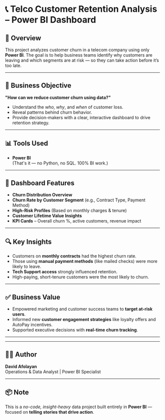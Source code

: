 # 📞 Telco Customer Retention Analysis – Power BI Dashboard

## 📌 Overview

This project analyzes customer churn in a telecom company using only **Power BI**. The goal is to help business teams identify why customers are leaving and which segments are at risk — so they can take action before it’s too late.

---

## 🎯 Business Objective

**"How can we reduce customer churn using data?"**

- Understand the *who*, *why*, and *when* of customer loss.
- Reveal patterns behind churn behavior.
- Provide decision-makers with a clear, interactive dashboard to drive retention strategy.

---

## 📊 Tools Used

- **Power BI**  
(That's it — no Python, no SQL. 100% BI work.)

---

## 📁 Dashboard Features

- **Churn Distribution Overview**
- **Churn Rate by Customer Segment** (e.g., Contract Type, Payment Method)
- **High-Risk Profiles** (Based on monthly charges & tenure)
- **Customer Lifetime Value Insights**
- **KPI Cards** – Overall churn %, active customers, revenue impact

---

## 🔍 Key Insights

- Customers on **monthly contracts** had the highest churn rate.
- Those using **manual payment methods** (like mailed checks) were more likely to leave.
- **Tech Support access** strongly influenced retention.
- High-paying, short-tenure customers were the most likely to churn.

---

## ✅ Business Value

- Empowered marketing and customer success teams to **target at-risk users**.
- Informed new **customer engagement strategies** like loyalty offers and AutoPay incentives.
- Supported executive decisions with **real-time churn tracking**.

---

---

## 🙋‍♂️ Author

**David Afolayan**  
Operations & Data Analyst | Power BI Specialist  

---

## 📦 Note

This is a *no-code, insight-heavy* data project built entirely in **Power BI** — focused on **telling stories that drive action**.
